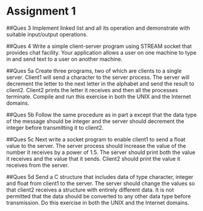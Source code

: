 # Assignment 1

##Ques 3
Implement linked list and all its operation and demonstrate with suitable
input/output operations.

##Ques 4
Write a simple client-server program using STREAM socket that provides chat
facility. Your application allows a user on one machine to type in and send text
to a user on another machine.

##Ques 5a
Create three programs, two of which are clients to a single server.
Client1 will send a character to the server process. The server will
decrement the letter to the next letter in the alphabet and send the
result to client2. Client2 prints the letter it receives and then all the
processes terminate. Compile and run this exercise in both the UNIX
and the Internet domains.

##Ques 5b
Follow the same procedure as in part a except that the data type of the
message should be integer and the server should decrement the integer
before transmitting it to client2.

##Ques 5c
Next write a socket program to enable client1 to send a float value to
the server. The server process should increase the value of the number
it receives by a power of 1.5. The server should print both the value it
receives and the value that it sends. Client2 should print the value it
receives from the server.

##Ques 5d
Send a C structure that includes data of type character, integer and
float from client1 to the server. The server should change the values so
that client2 receives a structure with entirely different data. It is not
permitted that the data should be converted to any other data type
before transmission. Do this exercise in both the UNIX and the Internet
domains.
